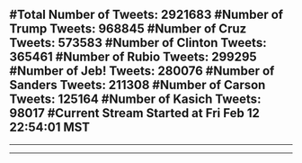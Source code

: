 #Total Number of Tweets: 2921683 
#Number of Trump Tweets: 968845
#Number of Cruz Tweets: 573583
#Number of Clinton Tweets: 365461
#Number of Rubio Tweets: 299295
#Number of Jeb! Tweets: 280076
#Number of Sanders Tweets: 211308
#Number of Carson Tweets: 125164
#Number of Kasich Tweets: 98017
#Current Stream Started at Fri Feb 12 22:54:01 MST
---
---
---
